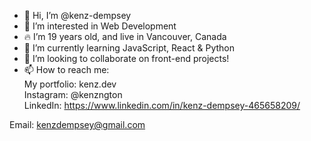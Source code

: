 - 👋 Hi, I’m @kenz-dempsey
- 👀 I’m interested in Web Development
- 🔥 I’m 19 years old, and live in Vancouver, Canada
- 🌱 I’m currently learning JavaScript, React & Python
- 💞️ I’m looking to collaborate on front-end projects!
- 📫 How to reach me: <br>
My portfolio: kenz.dev <br>
Instagram: @kenzngton <br>
LinkedIn: https://www.linkedin.com/in/kenz-dempsey-465658209/

Email: kenzdempsey@gmail.com
